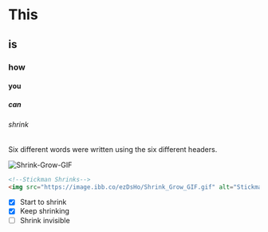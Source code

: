 # This
## is
### how
#### you
##### can
###### shrink

Six different words were written using the six different headers.

![Shrink-Grow-GIF](https://github.com/user-attachments/assets/51f2b740-eeb6-4400-9780-830bf6095845)


``` html
<!--Stickman Shrinks-->
<img src="https://image.ibb.co/ezDsHo/Shrink_Grow_GIF.gif" alt="Stickman-Shrink" height="200">
```

- [x] Start to shrink
- [x] Keep shrinking
- [ ] Shrink invisible
